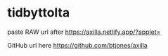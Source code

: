 # tidbyttolta

paste RAW url after https://axilla.netlify.app/?applet=

GitHub url here https://github.com/btjones/axilla
